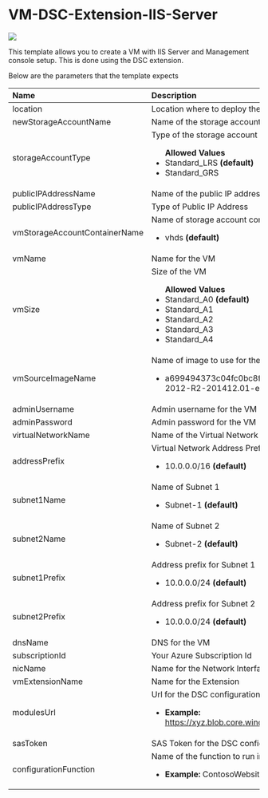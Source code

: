 # VM-DSC-Extension-IIS-Server

<a href="https://azuredeploy.net" target="_blank">
    <img src="http://azuredeploy.net/deploybutton.png"/>
</a>

This template allows you to create a VM with IIS Server and Management console setup. This is done using the DSC extension.

Below are the parameters that the template expects

| Name   | Description    |
|:--- |:---|
| location  | Location where to deploy the resource  |
| newStorageAccountName    | Name of the storage account to create    |
| storageAccountType      | Type of the storage account <br> <ul>**Allowed Values**<li>Standard_LRS **(default)**</li><li>Standard_GRS</li></ul> |
| publicIPAddressName | Name of the public IP address to create |
| publicIPAddressType | Type of Public IP Address |
| vmStorageAccountContainerName | Name of storage account container for the VM <br> <ul><li>vhds **(default)**</li></ul>|
| vmName | Name for the VM |
| vmSize | Size of the VM <br> <ul>**Allowed Values**<li>Standard_A0 **(default)**</li><li>Standard_A1</li><li>Standard_A2</li><li>Standard_A3</li><li>Standard_A4</li></ul>|
| vmSourceImageName | Name of image to use for the VM <br> <ul><li>a699494373c04fc0bc8f2bb1389d6106__Windows-Server-2012-R2-201412.01-en.us-127GB.vhd **(default)**</li></ul>|
| adminUsername | Admin username for the VM |
| adminPassword | Admin password for the VM |
| virtualNetworkName | Name of the Virtual Network |
| addressPrefix | Virtual Network Address Prefix <br> <ul><li>10.0.0.0/16 **(default)**</li></ul> |
| subnet1Name | Name of Subnet 1 <br> <ul><li>Subnet-1 **(default)**</li></ul> |
| subnet2Name | Name of Subnet 2 <br> <ul><li>Subnet-2 **(default)**</li></ul> |
| subnet1Prefix | Address prefix for Subnet 1 <br> <ul><li>10.0.0.0/24 **(default)**</li></ul> |
| subnet2Prefix | Address prefix for Subnet 2 <br> <ul><li>10.0.0.0/24 **(default)**</li></ul> |
| dnsName | DNS for the VM |
| subscriptionId | Your Azure Subscription Id |
| nicName | Name for the Network Interface |
| vmExtensionName | Name for the Extension |
| modulesUrl | Url for the DSC configuration module <br> <ul> <li><b>Example:</b> https://xyz.blob.core.windows.net/abc/ContosoWebsite.ps1.zip</li></ul>|
| sasToken | SAS Token for the DSC configuration module |
| configurationFunction | Name of the function to run in the DSC configuration <br> <ul> <li><b>Example:</b> ContosoWebsite.ps1/ContosoWebsite </li></ul> |